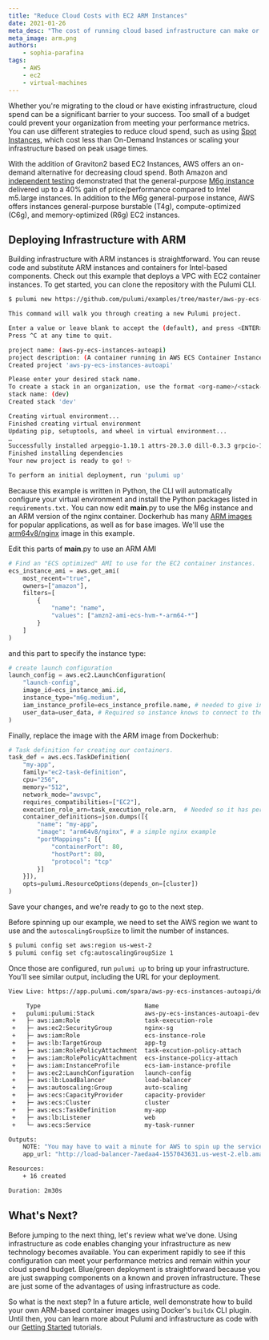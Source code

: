 ```yaml
---
title: "Reduce Cloud Costs with EC2 ARM Instances"
date: 2021-01-26
meta_desc: "The cost of running cloud based infrastructure can make or break a deployment. You can use ARM instances to decrease the cloud spend and remain in budget."
meta_image: arm.png
authors:
    - sophia-parafina
tags:
    - AWS
    - ec2
    - virtual-machines
---
```


Whether you're migrating to the cloud or have existing infrastructure, cloud spend can be a significant barrier to your success. Too small of a budget could prevent your organization from meeting your performance metrics. You can use different strategies to reduce cloud spend, such as using [Spot Instances](https://aws.amazon.com/ec2/spot/), which cost less than On-Demand Instances or scaling your infrastructure based on peak usage times.

With the addition of Graviton2 based EC2 Instances, AWS offers an on-demand alternative for decreasing cloud spend. Both Amazon and [independent testing](https://www.anandtech.com/show/15578/cloud-clash-amazon-graviton2-arm-against-intel-and-amd/9) demonstrated that the general-purpose [M6g instance](https://aws.amazon.com/ec2/instance-types/m6/) delivered up to a 40% gain of price/performance compared to Intel m5.large instances. In addition to the M6g general-purpose instance, AWS offers instances general-purpose burstable (T4g), compute-optimized (C6g), and memory-optimized (R6g) EC2 instances.

<!--more-->

## Deploying Infrastructure with ARM

Building infrastructure with ARM instances is straightforward. You can reuse code and substitute ARM instances and containers for Intel-based components. Check out this example that deploys a VPC with EC2 container instances. To get started, you can clone the repository with the Pulumi CLI.

```bash
$ pulumi new https://github.com/pulumi/examples/tree/master/aws-py-ecs-instances-autoapi/py-ecs-instance

This command will walk you through creating a new Pulumi project.

Enter a value or leave blank to accept the (default), and press <ENTER>.
Press ^C at any time to quit.

project name: (aws-py-ecs-instances-autoapi)
project description: (A container running in AWS ECS Container Instance, using Python infrastructure as code)
Created project 'aws-py-ecs-instances-autoapi'

Please enter your desired stack name.
To create a stack in an organization, use the format <org-name>/<stack-name> (e.g. `acmecorp/dev`).
stack name: (dev)
Created stack 'dev'

Creating virtual environment...
Finished creating virtual environment
Updating pip, setuptools, and wheel in virtual environment...
…
Successfully installed arpeggio-1.10.1 attrs-20.3.0 dill-0.3.3 grpcio-1.35.0 parver-0.3.1 protobuf-3.14.0 pulumi-2.18.1 pulumi-aws-3.24.0 pyyaml-5.4.1 semver-2.13.0 six-1.15.0
Finished installing dependencies
Your new project is ready to go! ✨

To perform an initial deployment, run 'pulumi up'
```

Because this example is written in Python, the CLI will automatically configure your virtual environment and install the Python packages listed in `requirements.txt.` You can now edit __main__.py to use the M6g instance and an ARM version of the nginx container. Dockerhub has many [ARM images](https://hub.docker.com/search?type=image&architecture=arm%2Carm64) for popular applications, as well as for base images. We'll use the [arm64v8/nginx](https://hub.docker.com/r/arm64v8/nginx/) image in this example.

Edit this parts of __main__.py to use an ARM AMI

```python
# Find an "ECS optimized" AMI to use for the EC2 container instances.
ecs_instance_ami = aws.get_ami(
    most_recent="true",
    owners=["amazon"],
    filters=[
        {
            "name": "name",
            "values": ["amzn2-ami-ecs-hvm-*-arm64-*"]
        }
    ]
)
```

and this part to specify the instance type:

```python
# create launch configuration
launch_config = aws.ec2.LaunchConfiguration(
    "launch-config",
    image_id=ecs_instance_ami.id,
    instance_type="m6g.medium",
    iam_instance_profile=ecs_instance_profile.name, # needed to give instance authority to join the ECS cluster.
    user_data=user_data, # Required so instance knows to connect to the cluster created below.
)
```

Finally, replace the image with the ARM image from Dockerhub:

```python
# Task definition for creating our containers.
task_def = aws.ecs.TaskDefinition(
    "my-app",
    family="ec2-task-definition",
    cpu="256",
    memory="512",
    network_mode="awsvpc",
    requires_compatibilities=["EC2"],
    execution_role_arn=task_execution_role.arn,  # Needed so it has permission to launch tasks on the cluster.
    container_definitions=json.dumps([{
		"name": "my-app",
		"image": "arm64v8/nginx", # a simple nginx example
		"portMappings": [{
			"containerPort": 80,
			"hostPort": 80,
			"protocol": "tcp"
		}]
	}]),
    opts=pulumi.ResourceOptions(depends_on=[cluster])
)
```

Save your changes, and we're ready to go to the next step.

Before spinning up our example, we need to set the AWS region we want to use and the `autoscalingGroupSize` to limit the number of instances.

```bash
$ pulumi config set aws:region us-west-2
$ pulumi config set cfg:autoscalingGroupSize 1
```

Once those are configured, run `pulumi up` to bring up your infrastructure. You'll see similar output, including the URL for your deployment.

```bash
View Live: https://app.pulumi.com/spara/aws-py-ecs-instances-autoapi/dev/updates/1

     Type                             Name                              Status
 +   pulumi:pulumi:Stack              aws-py-ecs-instances-autoapi-dev  created
 +   ├─ aws:iam:Role                  task-execution-role               created
 +   ├─ aws:ec2:SecurityGroup         nginx-sg                          created
 +   ├─ aws:iam:Role                  ecs-instance-role                 created
 +   ├─ aws:lb:TargetGroup            app-tg                            created
 +   ├─ aws:iam:RolePolicyAttachment  task-excution-policy-attach       created
 +   ├─ aws:iam:RolePolicyAttachment  ecs-instance-policy-attach        created
 +   ├─ aws:iam:InstanceProfile       ecs-iam-instance-profile          created
 +   ├─ aws:ec2:LaunchConfiguration   launch-config                     created
 +   ├─ aws:lb:LoadBalancer           load-balancer                     created
 +   ├─ aws:autoscaling:Group         auto-scaling                      created
 +   ├─ aws:ecs:CapacityProvider      capacity-provider                 created
 +   ├─ aws:ecs:Cluster               cluster                           created
 +   ├─ aws:ecs:TaskDefinition        my-app                            created
 +   ├─ aws:lb:Listener               web                               created
 +   └─ aws:ecs:Service               my-task-runner                    created

Outputs:
    NOTE: "You may have to wait a minute for AWS to spin up the service. So if the URL throws a 503 error, try again after a bit."
    app_url: "http://load-balancer-7aedaa4-1557043631.us-west-2.elb.amazonaws.com"

Resources:
    + 16 created

Duration: 2m30s
```

## What's Next?

Before jumping to the next thing, let's review what we've done. Using infrastructure as code enables changing your infrastructure as new technology becomes available. You can experiment rapidly to see if this configuration can meet your performance metrics and remain within your cloud spend budget. Blue/green deployment is straightforward because you are just swapping components on a known and proven infrastructure. These are just some of the advantages of using infrastructure as code.

So what is the next step? In a future article, well demonstrate how to build your own ARM-based container images using Docker's `buildx` CLI plugin. Until then, you can learn more about Pulumi and infrastructure as code with our [Getting Started](/docs/get-started) tutorials.
